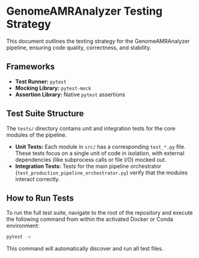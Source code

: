 # GenomeAMRAnalyzer Testing Strategy

This document outlines the testing strategy for the GenomeAMRAnalyzer pipeline, ensuring code quality, correctness, and stability.

## Frameworks
- **Test Runner:** `pytest`
- **Mocking Library:** `pytest-mock`
- **Assertion Library:** Native `pytest` assertions

## Test Suite Structure
The `tests/` directory contains unit and integration tests for the core modules of the pipeline.

- **Unit Tests:** Each module in `src/` has a corresponding `test_*.py` file. These tests focus on a single unit of code in isolation, with external dependencies (like subprocess calls or file I/O) mocked out.
- **Integration Tests:** Tests for the main pipeline orchestrator (`test_production_pipeline_orchestrator.py`) verify that the modules interact correctly.

## How to Run Tests
To run the full test suite, navigate to the root of the repository and execute the following command from within the activated Docker or Conda environment:

```bash
pytest -v
```
This command will automatically discover and run all test files.
